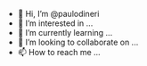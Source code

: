 - 👋 Hi, I’m @paulodineri
- 👀 I’m interested in ...
- 🌱 I’m currently learning ...
- 💞️ I’m looking to collaborate on ...
- 📫 How to reach me ...

<!---
paulodineri/paulodineri is a ✨ special ✨ repository because its `README.md` (this file) appears on your GitHub profile.
You can click the Preview link to take a look at your changes.
--->
